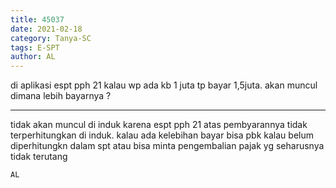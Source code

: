 ```yaml
---
title: 45037
date: 2021-02-18
category: Tanya-SC
tags: E-SPT
author: AL
---
```


di aplikasi espt pph 21 kalau wp ada kb 1 juta tp bayar 1,5juta. akan muncul dimana lebih bayarnya ?

---

tidak akan muncul di induk karena espt pph 21 atas pembyarannya tidak terperhitungkan di induk. kalau ada kelebihan bayar bisa pbk kalau belum diperhitungkn dalam spt atau bisa minta pengembalian pajak yg seharusnya tidak terutang

`AL`

